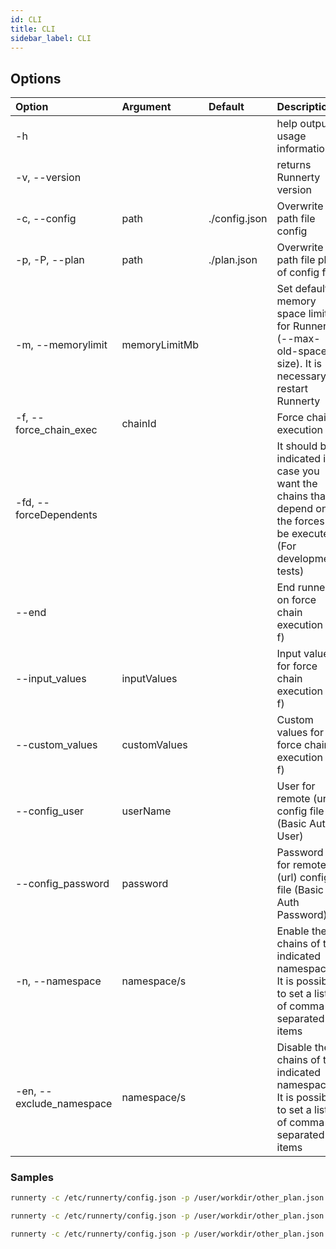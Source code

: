 ```yaml
---
id: CLI
title: CLI
sidebar_label: CLI
---
```


## Options

| Option                   | Argument      | Default       | Description                                                                                                         |
| :----------------------- | :------------ | :------------ | :------------------------------------------------------------------------------------------------------------------ |
| -h                       |               |               | help output usage information                                                                                       |
| -v, --version            |               |               | returns Runnerty version                                                                                            |
| -c, --config             | path          | ./config.json | Overwrite path file config                                                                                          |
| -p, -P, --plan           | path          | ./plan.json   | Overwrite path file plan of config file                                                                             |
| -m, --memorylimit        | memoryLimitMb |               | Set default memory space limit for Runnerty (--max-old-space-size). It is necessary to restart Runnerty             |
| -f, --force_chain_exec   | chainId       |               | Force chain execution                                                                                               |
| -fd, --forceDependents   |               |               | It should be indicated in case you want the chains that depend on the forces to be executed (For development tests) |
| --end                    |               |               | End runnerty on force chain execution (-f)                                                                          |
| --input_values           | inputValues   |               | Input values for force chain execution (-f)                                                                         |
| --custom_values          | customValues  |               | Custom values for force chain execution (-f)                                                                        |
| --config_user            | userName      |               | User for remote (url) config file (Basic Auth User)                                                                 |
| --config_password        | password      |               | Password for remote (url) config file (Basic Auth Password)                                                         |
| -n, --namespace          | namespace/s   |               | Enable the chains of the indicated namespace. It is possible to set a list of comma separated items                 |
| -en, --exclude_namespace | namespace/s   |               | Disable the chains of the indicated namespace. It is possible to set a list of comma separated items                |

### Samples

```bash
runnerty -c /etc/runnerty/config.json -p /user/workdir/other_plan.json -f CHAIN_ONE --custom_values {\"YYYY\":\"1986\"} --end
```

```bash
runnerty -c /etc/runnerty/config.json -p /user/workdir/other_plan.json -f CHAIN_ONE -fd --custom_values '{"YYYY":"1986"}' --end
```

```bash
runnerty -c /etc/runnerty/config.json -p /user/workdir/other_plan.json -f CHAIN_ONE --custom_values '{"YYYY":"1986"}' --input_values '[{"KEY_1":"1-1", "KEY_2":"1-2"},{"KEY_1":"2-1", "KEY_2":"2-2"}]' --end
```
